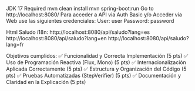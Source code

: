 JDK 17 Required
mvn clean install
mvn spring-boot:run
Go to http://localhost:8080/
Para acceder a API via Auth Basic y/o Acceder via Web use las siguientes credenciales:
User: user
Password: password

Html Saludo i18n:
http://localhost:8080/api/saludo?lang=es
http://localhost:8080/api/saludo?lang=en
http://localhost:8080/api/saludo?lang=fr


Objetivos cumplidos:
✅ Funcionalidad y Correcta Implementación (5 pts)
✅ Uso de Programación Reactiva (Flux, Mono) (5 pts)
✅ Internacionalización Aplicada Correctamente (5 pts)
✅ Estructura y Organización del Código (5 pts)
✅ Pruebas Automatizadas (StepVerifier) (5 pts)
✅ Documentación y Claridad en la Explicación (5 pts)